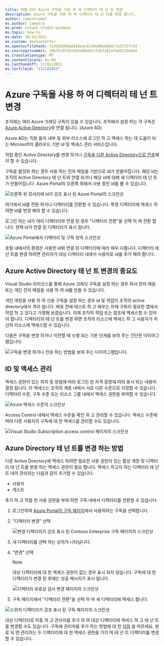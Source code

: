```yaml
---
title: 개별 VSS Azure 구독을 사용 하 여 디렉터리 테 넌 트 변경
description: Azure 구독을 사용 하 여 디렉터리 테 넌 트를 변경 합니다.
author: jamestramel
ms.author: jametra
ms.prod: visual-studio-windows
ms.topic: how-to
ms.date: 10/12/2021
ms.custom: devtestoffer
ms.openlocfilehash: f2d1bb309a841beac4149e48ed48dcfa21f27c34
ms.sourcegitcommit: 106f5c9fa5c6d3498dd1cfe63181a7ed4125ae6d
ms.translationtype: MT
ms.contentlocale: ko-KR
ms.lasthandoff: 11/02/2021
ms.locfileid: "131102953"
---
```

# <a name="change-directory-tenants-with-your-azure-subscriptions"></a>Azure 구독을 사용 하 여 디렉터리 테 넌 트 변경  

조직에는 여러 Azure 크레딧 구독이 있을 수 있습니다. 조직에서 설정 하는 각 구독은 [Azure Active Directory](../../active-directory/fundamentals/active-directory-whatis.md)와 연결 됩니다. (Azure AD)  

Azure AD는 직원 들이 내부 및 외부 리소스에 로그인 하 고 액세스 하는 데 도움이 되는 Microsoft의 클라우드 기반 id 및 액세스 관리 서비스입니다.  

작업 중인 Active Directory를 변경 하거나 [구독을 다른 Active Directory으로 전송](../../role-based-access-control/transfer-subscription.md)해야 할 수 있습니다.  

구독을 활성화 하는 경우 사용 하는 전자 메일을 기반으로 id가 만들어집니다. 해당 id는 조직의 Active Directory 테 넌 트와 연결 되거나 해당 id에 대해 새 디렉터리 테 넌 트가 만들어집니다. Azure Portal의 오른쪽 위에서 사용 중인 id를 볼 수 있습니다.  

![오른쪽 위 모서리에 id가 강조 표시 된 Azure Portal의 스크린샷](media/how-to-change-directory-tenants-visual-studio-azure/identity.png "로그인 된 id는 Azure Portal의 오른쪽 위 모퉁이에 있습니다.")  

여기에서 id를 전환 하거나 디렉터리를 전환할 수 있습니다. 특정 디렉터리에 액세스 하려면 id를 변경 해야 할 수 있습니다.  

로그인 하는 id가 여러 디렉터리와 연결 된 경우 "디렉터리 전환"을 선택 하 여 전환 합니다. 현재 id가 연결 된 디렉터리가 표시 됩니다.  

![Azure Portal에서 디렉터리 및 구독 창의 스크린샷](media/how-to-change-directory-tenants-visual-studio-azure/switch-directory.png "디렉터리 전환을 클릭 하 여 디렉터리를 전환 합니다. 원하는 디렉터리를 선택 합니다.")  

포털 내에서의 환경은 사용한 id와 연결 된 디렉터리에 따라 매우 다릅니다. 디렉터리 테 넌 트를 변경 하려면 관리자가 대상 디렉터리 내에서 사용자로 id를 추가 해야 합니다.  

## <a name="importance-of-changing-your-azure-active-directory-tenant"></a>Azure Active Directory 테 넌 트 변경의 중요도  

Visual Studio 라이선스를 통해 Azure 크레딧 구독을 설정 하는 경우 회사 전자 메일 또는 개인 전자 메일을 사용 하 여 id를 만들 수 있습니다.  

개인 계정을 사용 하 여 신용 구독을 설정 하는 경우 id 및 작업이 조직의 active directory에서 격리 됩니다. 배포 전에 테스트 하 고 배우는 자체 구독이 필요한 앱에서 작업 하 고 있다고 가정해 보겠습니다. 이제 조직의 작업 또는 참조에 액세스할 수 있어야 합니다. 디렉터리의 테 넌 트를 변경 하면 조직의 리소스에 액세스 하 고 사용자가 자신의 리소스에 액세스할 수 있습니다.  

다음은 구독을 변경 하거나 이전할 때 수행 되는 기본 단계를 보여 주는 간단한 다이어그램입니다.

![구독을 변경 하거나 전송 하는 방법을 보여 주는 다이어그램입니다.](media/how-to-change-directory-tenants-visual-studio-azure/change-diagram.png "구독을 변경 하거나 이전할 때 발생 하는 상황에 대 한 다이어그램입니다.")  

## <a name="identity-and-access-management"></a>ID 및 액세스 관리

액세스 권한이 있는 위치 및 방법에 따라 로그인 한 자격 증명에 따라 표시 되는 내용이 결정 됩니다. 이 액세스는 조직의 계층 내에서 서로 다른 수준으로 지정할 수 있습니다. 디렉터리 수준, 구독 수준 또는 리소스 그룹 내에서 액세스 권한을 부여할 수 있습니다.  

![Azure 액세스 수준의 스크린샷](media/how-to-change-directory-tenants-visual-studio-azure/access-management.png "Azure에서 사용할 수 있는 액세스 수준입니다.")  

Access Control 내에서 액세스 수준을 확인 하 고 관리할 수 있습니다. 액세스 수준에 따라 다른 사용자의 구독에 대 한 액세스를 관리할 수도 있습니다.  

![Visual Studio Subscription access control 페이지의 스크린샷](media/how-to-change-directory-tenants-visual-studio-azure/access-control.png "구독에 대 한 액세스를 관리 합니다.")

## <a name="how-to-change-your-azure-directory-tenant"></a>Azure Directory 테 넌 트를 변경 하는 방법

다른 Active Directory에 액세스 하려면 필요한 사용 권한이 있는 활성 계정 및 디렉터리 테 넌 트를 변경 하는 액세스 권한이 필요 합니다. 액세스 하고자 하는 디렉터리 테 넌 트 내의 관리자는 다음과 같이 추가할 수 있습니다.

* 사용자
* 게스트  

추가 하 고 적절 한 사용 권한을 부여 하면 구독 내에서 디렉터리를 전환할 수 있습니다.  

1. 로그인하여 [Azure Portal의 구독 페이지](https://portal.azure.com/#blade/Microsoft_Azure_Billing/SubscriptionsBlade)에서 사용하려는 구독을 선택합니다.  
2. "디렉터리 변경" 선택  

    ![변경 디렉터리가 강조 표시 된 Contoso Enterprise 구독 페이지의 스크린샷](media/how-to-change-directory-tenants-visual-studio-azure/change-directory.png "디렉터리 변경을 선택 합니다.") 
3. 새 디렉터리를 선택 하는 상자가 나타납니다.  
4. "변경" 선택  

    > [!NOTE]
    > 대상 디렉터리에 대 한 액세스 권한이 없는 경우 표시 되지 않습니다. 구독에 대 한 디렉터리가 변경 된 후에는 성공 메시지가 표시 됩니다.  

    ![디렉터리 유효성 검사 변경 페이지의 스크린샷](media/how-to-change-directory-tenants-visual-studio-azure/change-button.png "드롭다운 목록에서 디렉터리를 선택 하 고 변경 단추를 클릭 합니다.")
5. 구독 페이지에서 "디렉터리 전환"을 선택 하 여 새 디렉터리에 액세스 합니다.  

  ![스위치 디렉터리가 강조 표시 된 구독 페이지의 스크린샷](media/how-to-change-directory-tenants-visual-studio-azure/switch-directories-outlined.png "디렉터리 전환을 클릭 하 여 새 디렉터리에 액세스 합니다.")

대상 디렉터리로 이동 하 고 관리자를 추가 하 여 대상 디렉터리에 액세스 하 고 테 넌 트를 변경할 수도 있습니다. 구독에 관리자를 추가 하는 방법에 대 한 [지침](/visualstudio/subscriptions/cloud-admin.md) 을 따르세요. 완료 되 면 관리자는 두 디렉터리에 대 한 액세스 권한을 가지 며 테 넌 트 디렉터리를 변경할 수 있습니다.  
